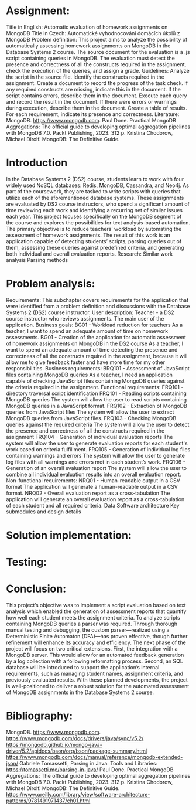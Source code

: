 # Assignment:
Title in English: Automatic evaluation of homework assignments on MongoDB
Title in Czech: Automatické vyhodnocování domácích úkolů z MongoDB
Problem definition:
This project aims to analyze the possibility of automatically assessing homework assignments on MongoDB in the Database Systems 2 course. The source document for the evaluation is a .js script containing queries in MongoDB. The evaluation must detect the presence and correctness of all the constructs required in the assignment, check the execution of the queries, and assign a grade.
Guidelines:
Analyze the script in the source file. Identify the constructs required in the assignment.
Create a document to record the progress of the task check.
If any required constructs are missing, indicate this in the document.
If the script contains errors, describe them in the document.
Execute each query and record the result in the document.
If there were errors or warnings during execution, describe them in the document.
Create a table of results. For each requirement, indicate its presence and correctness.
Literature:
MongoDB. https://www.mongodb.com.
Paul Done. Practical MongoDB Aggregations: The official guide to developing optimal aggregation pipelines with MongoDB 7.0. Packt Publishing, 2023. 312 p.
Kristina Chodorow, Michael Dirolf. MongoDB: The Definitive Guide.

# Introduction
In the Database Systems 2 (DS2) course, students learn to work with four widely used NoSQL databases: Redis, MongoDB, Cassandra, and Neo4j. As part of the coursework, they are tasked to write scripts with queries that utilize each of the aforementioned database systems. These assignments are evaluated by DS2 course instructors, who spend a significant amount of time reviewing each work and identifying a recurring set of similar issues each year.
This project focuses specifically on the MongoDB segment of the course and explores the possibilities for text analysis-based automation. The primary objective is to reduce teachers’ workload by automating the assessment of homework assignments.
The result of this work is an application capable of detecting students’ scripts, parsing queries out of them, assessing these queries against predefined criteria, and generating both individual and overall evaluation reports.
Research:
  Similar work analysis
Parsing methods

# Problem analysis:
 Requirements:
This subchapter covers requirements for the application that were identified from a problem definition and discussions with the Database Systems 2 (DS2) course instructor.
User description:
Teacher - a DS2 course instructor who reviews assignments. The main user of the application.
Business goals:
BG01 - Workload reduction for teachers
As a teacher, I want to spend an adequate amount of time on homework assessments.
BG01 - Creation of the application for automatic assessment of homework assignments on MongoDB in the DS2 course
As a teacher, I want to spend an adequate amount of time detecting the presence and correctness of all the constructs required in the assignment, because it will allow me to give feedback faster and have more time for my other responsibilities.
Business requirements:
BRQ101 - Assessment of JavaScript files containing MongoDB queries
As a teacher, I need an application capable of checking JavaScript files containing MongoDB queries against the criteria required in the assignment.
Functional requirements:
FRQ101 - directory traversal script identification
FRQ101 - Reading scripts containing MongoDB queries
The system will allow the user to read scripts containing MongoDB queries in a JavaScript format.
FRQ102 -  Extraction of MongoDB queries from JavaScript files
The system will allow the user to extract MongoDB queries from JavaScript files.
FRQ103 - Checking MongoDB queries against the required criteria
The system will allow the user to detect the presence and correctness of all the constructs required in the assignment
FRQ104 - Generation of individual evaluation reports
The system will allow the user to generate evaluation reports for each student's work based on criteria fulfillment.
FRQ105 - Generation of individual log files containing warnings and errors
The system will allow the user to generate log files with all warnings and errors met in each student’s work.
FRQ106 - Generation of an overall evaluation report
The system will allow the user to combine all individual evaluation results into an overall evaluation report.
Non-functional requirements:
NRQ01 - Human-readable output in a CSV format
The application will generate a human-readable output in a CSV format.
NRQ02 - Overall evaluation report as a cross-tabulation
The application will generate an overall evaluation report as a cross-tabulation of each student and all required criteria. 
Data
Software architecture
Key submodules and design details
# Solution implementation:

# Testing:

# Conclusion:
This project’s objective was to implement a script evaluation based on text analysis which enabled the generation of assessment reports that quantify how well each student meets the assignment criteria. To analyze scripts containing MongoDB queries a parser was required. Through thorough manual testing and debugging, the custom parser—realized using a Deterministic Finite Automaton (DFA)—has proven effective, though further refinement will enhance its accuracy and efficiency.
The next phase of the project will focus on two critical extensions. First, the integration with a MongoDB server. This would allow for an automated feedback generation by a log collection with a following reformatting process. Second, an SQL database will be introduced to support the application’s internal requirements, such as managing student names, assignment criteria, and previously evaluated results.
With these planned developments, the project is well-positioned to deliver a robust solution for the automated assessment of MongoDB assignments in the Database Systems 2 course.
# Bibliography:
MongoDB. https://www.mongodb.com.
https://www.mongodb.com/docs/drivers/java/sync/v5.2/
https://mongodb.github.io/mongo-java-driver/5.2/apidocs/bson/org/bson/package-summary.html
https://www.mongodb.com/docs/manual/reference/mongodb-extended-json/
Gabriele Tomassetti, Parsing in Java: Tools and Libraries: https://tomassetti.me/parsing-in-java/
Paul Done. Practical MongoDB Aggregations: The official guide to developing optimal aggregation pipelines with MongoDB 7.0. Packt Publishing, 2023. 312 p.
Kristina Chodorow, Michael Dirolf. MongoDB: The Definitive Guide.
https://www.oreilly.com/library/view/software-architecture-patterns/9781491971437/ch01.html